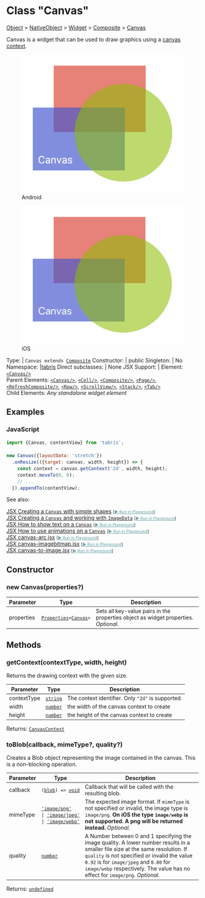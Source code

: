 ---
---
# Class "Canvas"

<a href="https://developer.mozilla.org/en-US/docs/Web/JavaScript/Reference/Global_Objects/Object" title="View &quot;Object&quot; on MDN">Object</a> > <a href="NativeObject.html" title="NativeObject Class Reference">NativeObject</a> > <a href="Widget.html" title="Widget Class Reference">Widget</a> > <a href="Composite.html" title="Composite Class Reference">Composite</a> > <a href="#" >Canvas</a>

Canvas is a widget that can be used to draw graphics using a [canvas context](./CanvasContext.md).


<div class="tabris-image"><figure><div><img srcset="img/android/Canvas.png 2x" src="img/android/Canvas.png" alt="Canvas on Android"/></div><figcaption>Android</figcaption></figure><figure><div><img srcset="img/ios/Canvas.png 2x" src="img/ios/Canvas.png" alt="Canvas on iOS"/></div><figcaption>iOS</figcaption></figure></div>

Type: | <code style="white-space: nowrap">Canvas extends <a href="Composite.html" title="Composite Class Reference">Composite</a></code>
Constructor: | public
Singleton: | No
Namespace: |<a href="../modules.html#startup" >tabris</a>
Direct subclasses: | None
JSX Support: | Element: <code style="white-space: nowrap"><a href="#" >&lt;Canvas/&gt;</a></code><br/>Parent Elements: <code style="white-space: nowrap"><a href="#" >&lt;Canvas/&gt;</a></code>, <code style="white-space: nowrap"><a href="Cell.html" title="Cell Class Reference">&lt;Cell/&gt;</a></code>, <code style="white-space: nowrap"><a href="Composite.html" title="Composite Class Reference">&lt;Composite/&gt;</a></code>, <code style="white-space: nowrap"><a href="Page.html" title="Page Class Reference">&lt;Page/&gt;</a></code>, <code style="white-space: nowrap"><a href="RefreshComposite.html" title="RefreshComposite Class Reference">&lt;RefreshComposite/&gt;</a></code>, <code style="white-space: nowrap"><a href="Row.html" title="Row Class Reference">&lt;Row/&gt;</a></code>, <code style="white-space: nowrap"><a href="ScrollView.html" title="ScrollView Class Reference">&lt;ScrollView/&gt;</a></code>, <code style="white-space: nowrap"><a href="Stack.html" title="Stack Class Reference">&lt;Stack/&gt;</a></code>, <code style="white-space: nowrap"><a href="Tab.html" title="Tab Class Reference">&lt;Tab/&gt;</a></code><br/>Child Elements: *Any standalone widget element*<br/>

## Examples
### JavaScript


```js
import {Canvas, contentView} from 'tabris';

new Canvas({layoutData: 'stretch'})
  .onResize(({target: canvas, width, height}) => {
    const context = canvas.getContext('2d', width, height);
    context.moveTo(0, 0);
    // ...
  }).appendTo(contentView);
```



See also:
  
[<span class='language jsx'>JSX</span> Creating a `Canvas` with simple shapes](https://github.com/eclipsesource/tabris-js/tree/v3.9.0/snippets/canvas-shapes.jsx) <span style="font-size: 75%;">[<a href="https://playground.tabris.com/?gitref=v3.9.0&snippet=canvas-shapes.jsx" style="color: cadetblue;">► Run in Playground</a>]</span>  
[<span class='language jsx'>JSX</span> Creating a `Canvas` and working with `ImageData`](https://github.com/eclipsesource/tabris-js/tree/v3.9.0/snippets/canvas-imagedata.jsx) <span style="font-size: 75%;">[<a href="https://playground.tabris.com/?gitref=v3.9.0&snippet=canvas-imagedata.jsx" style="color: cadetblue;">► Run in Playground</a>]</span>  
[<span class='language jsx'>JSX</span> How to show text on a `Canvas`](https://github.com/eclipsesource/tabris-js/tree/v3.9.0/snippets/canvas-text.jsx) <span style="font-size: 75%;">[<a href="https://playground.tabris.com/?gitref=v3.9.0&snippet=canvas-text.jsx" style="color: cadetblue;">► Run in Playground</a>]</span>  
[<span class='language jsx'>JSX</span> How to use animations on a `Canvas`](https://github.com/eclipsesource/tabris-js/tree/v3.9.0/snippets/canvas-animation.jsx) <span style="font-size: 75%;">[<a href="https://playground.tabris.com/?gitref=v3.9.0&snippet=canvas-animation.jsx" style="color: cadetblue;">► Run in Playground</a>]</span>  
[<span class='language jsx'>JSX</span> canvas-arc.jsx](https://github.com/eclipsesource/tabris-js/tree/v3.9.0/snippets/canvas-arc.jsx) <span style="font-size: 75%;">[<a href="https://playground.tabris.com/?gitref=v3.9.0&snippet=canvas-arc.jsx" style="color: cadetblue;">► Run in Playground</a>]</span>  
[<span class='language jsx'>JSX</span> canvas-imagebitmap.jsx](https://github.com/eclipsesource/tabris-js/tree/v3.9.0/snippets/canvas-imagebitmap.jsx) <span style="font-size: 75%;">[<a href="https://playground.tabris.com/?gitref=v3.9.0&snippet=canvas-imagebitmap.jsx" style="color: cadetblue;">► Run in Playground</a>]</span>  
[<span class='language jsx'>JSX</span> canvas-to-image.jsx](https://github.com/eclipsesource/tabris-js/tree/v3.9.0/snippets/canvas-to-image.jsx) <span style="font-size: 75%;">[<a href="https://playground.tabris.com/?gitref=v3.9.0&snippet=canvas-to-image.jsx" style="color: cadetblue;">► Run in Playground</a>]</span>

## Constructor

### new Canvas(properties?)

Parameter|Type|Description
-|-|-
properties | <code style="white-space: nowrap"><a href="Widget.html#propertieswidget" title="Widget Class Type">Properties</a>&lt;<a href="#" >Canvas</a>&gt;</code> | Sets all key-value pairs in the properties object as widget properties. *Optional.*

## Methods

### getContext(contextType, width, height)



Returns the drawing context with the given size.


Parameter|Type|Description
-|-|-
contextType | <code style="white-space: nowrap"><a href="https://developer.mozilla.org/en-US/docs/Web/JavaScript/Data_structures#string_type" title="View &quot;string&quot; on MDN">string</a></code> | The context identifier. Only `"2d"` is supported.
width | <code style="white-space: nowrap"><a href="https://developer.mozilla.org/en-US/docs/Web/JavaScript/Data_structures#number_type" title="View &quot;number&quot; on MDN">number</a></code> | the width of the canvas context to create
height | <code style="white-space: nowrap"><a href="https://developer.mozilla.org/en-US/docs/Web/JavaScript/Data_structures#number_type" title="View &quot;number&quot; on MDN">number</a></code> | the height of the canvas context to create


Returns: <code style="white-space: nowrap"><a href="CanvasContext.html" title="CanvasContext Class Reference">CanvasContext</a></code>

### toBlob(callback, mimeType?, quality?)



Creates a Blob object representing the image contained in the canvas. This is a non-blocking operation.


Parameter|Type|Description
-|-|-
callback | <code style="white-space: nowrap">(<a href="Blob.html" title="Blob Class Reference">blob</a>) => <a href="https://developer.mozilla.org/en-US/docs/Web/JavaScript/Data_structures#undefined_type" title="View &quot;undefined&quot; on MDN">void</a></code> | Callback that will be called with the resulting blob.
mimeType | <code style="white-space: nowrap"><a href="https://developer.mozilla.org/en-US/docs/Web/JavaScript/Data_structures#string_type" title="View &quot;string&quot; on MDN">'image/png'</a><br/>&#124; <a href="https://developer.mozilla.org/en-US/docs/Web/JavaScript/Data_structures#string_type" title="View &quot;string&quot; on MDN">'image/jpeg'</a><br/>&#124; <a href="https://developer.mozilla.org/en-US/docs/Web/JavaScript/Data_structures#string_type" title="View &quot;string&quot; on MDN">'image/webp'</a></code> | The expected image format. If `mimeType` is not specified or invalid, the image type is `image/png`. **On iOS the type `image/webp` is not supported. A png will be returned instead.** *Optional.*
quality | <code style="white-space: nowrap"><a href="https://developer.mozilla.org/en-US/docs/Web/JavaScript/Data_structures#number_type" title="View &quot;number&quot; on MDN">number</a></code> | A Number between 0 and 1 specifying the image quality. A lower number results in a smaller file size at the same resolution. If `quality` is not specified or invalid the value `0.92` is for `image/jpeg` and  `0.80` for `image/webp` respectively. The value has no effect for `image/png`. *Optional.*


Returns: <code style="white-space: nowrap"><a href="https://developer.mozilla.org/en-US/docs/Web/JavaScript/Data_structures#undefined_type" title="View &quot;undefined&quot; on MDN">undefined</a></code>



